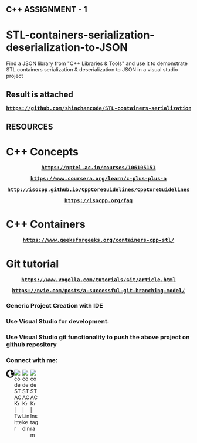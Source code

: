 ## C++ ASSIGNMENT - 1
# STL-containers-serialization-deserialization-to-JSON
Find a JSON library from "C++ Libraries &amp; Tools" and use it to  demonstrate STL containers serialization &amp; deserialization to  JSON in a visual studio project


## Result is attached
<pre><center><a href="https://github.com/shinchancode/STL-containers-serialization-deserialization-to-JSON/blob/master/OUTPUT.txt"><b>https://github.com/shinchancode/STL-containers-serialization-deserialization-to-JSON/blob/master/OUTPUT.txt</b></a></center></pre>

## RESOURCES
# C++ Concepts
<pre><center><a href="https://nptel.ac.in/courses/106105151"><b>https://nptel.ac.in/courses/106105151</b></a></center></pre>
<pre><center><a href="https://www.coursera.org/learn/c-plus-plus-a"><b>https://www.coursera.org/learn/c-plus-plus-a</b></a></center></pre>
<pre><center><a href="http://isocpp.github.io/CppCoreGuidelines/CppCoreGuidelines"><b>http://isocpp.github.io/CppCoreGuidelines/CppCoreGuidelines</b></a></center></pre>
<pre><center><a href="https://isocpp.org/faq"><b>https://isocpp.org/faq</b></a></center></pre>

# C++ Containers
<pre><center><a href="https://www.geeksforgeeks.org/containers-cpp-stl/"><b>https://www.geeksforgeeks.org/containers-cpp-stl/</b></a></center></pre>

# Git tutorial
<pre><center><a href="https://www.vogella.com/tutorials/Git/article.html"><b>https://www.vogella.com/tutorials/Git/article.html</b></a></center></pre>
<pre><center><a href="https://nvie.com/posts/a-successful-git-branching-model/"><b>https://nvie.com/posts/a-successful-git-branching-model/</b></a></center></pre>

### Generic Project Creation with IDE
### Use Visual Studio for development.
### Use Visual Studio git functionality to push the above project on github repository


### Connect with me:

[<img align="left" alt="codeSTACKr.com" width="22px" src="https://raw.githubusercontent.com/iconic/open-iconic/master/svg/globe.svg" />][website]
[<img align="left" alt="codeSTACKr | Twitter" width="22px" src="https://cdn.jsdelivr.net/npm/simple-icons@v3/icons/twitter.svg" />][twitter]
[<img align="left" alt="codeSTACKr | LinkedIn" width="22px" src="https://cdn.jsdelivr.net/npm/simple-icons@v3/icons/linkedin.svg" />][linkedin]
[<img align="left" alt="codeSTACKr | Instagram" width="22px" src="https://cdn.jsdelivr.net/npm/simple-icons@v3/icons/instagram.svg" />][instagram]

<br />

[website]: https://shinchancode.github.io/React-Portfolio/
[twitter]: https://twitter.com/CodeShinchan
[instagram]: https://www.instagram.com/shinchann_code/
[linkedin]: https://www.linkedin.com/in/aarti-rathi-a6031814b/


